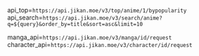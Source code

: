 <!-- All api i used in this Project -->

api_top=`https://api.jikan.moe/v3/top/anime/1/bypopularity`
api_search=`https://api.jikan.moe/v3/search/anime?q=${query}&order_by=title&sort=asc&limit=10`

manga_api=`https://api.jikan.moe/v3/manga/id/request`
character_api=`https://api.jikan.moe/v3/character/id/request`
